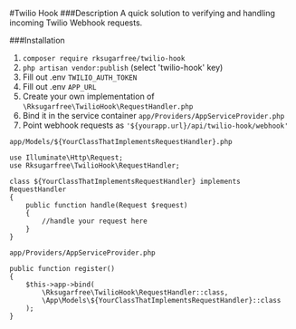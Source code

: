 #Twilio Hook
###Description
A quick solution to verifying and handling incoming Twilio Webhook requests.

###Installation
 
1. ``` composer require rksugarfree/twilio-hook ```
2. ``` php artisan vendor:publish ``` (select 'twilio-hook' key)
3. Fill out .env ``` TWILIO_AUTH_TOKEN ```
4. Fill out .env ``` APP_URL ```
5. Create your own implementation of ``` \Rksugarfree\TwilioHook\RequestHandler.php ```
6. Bind it in the service container ``` app/Providers/AppServiceProvider.php ```
7. Point webhook requests as ``` '${yourapp.url}/api/twilio-hook/webhook' ```
```
app/Models/${YourClassThatImplementsRequestHandler}.php

use Illuminate\Http\Request;
use Rksugarfree\TwilioHook\RequestHandler;

class ${YourClassThatImplementsRequestHandler} implements RequestHandler
{
    public function handle(Request $request)
    {
        //handle your request here
    }
}

```

```
app/Providers/AppServiceProvider.php

public function register()
{
    $this->app->bind(
        \Rksugarfree\TwilioHook\RequestHandler::class,
        \App\Models\${YourClassThatImplementsRequestHandler}::class
    );
} 

```

